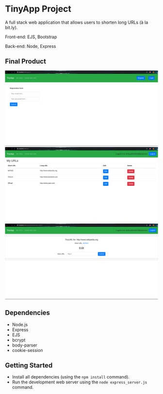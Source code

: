 # TinyApp Project

A full stack web application that allows users to shorten long URLs (à la bit.ly).

Front-end: EJS, Bootstrap

Back-end: Node, Express

## Final Product

!["Registration page"](https://github.com/lib3rate/tinyapp/blob/master/docs/registration-page.png?raw=true)
!["Main page with a list of URLs added by the user"](https://github.com/lib3rate/tinyapp/blob/master/docs/urls-page.png.png?raw=true)
!["Page for a specific URL with an update interface"](https://github.com/lib3rate/tinyapp/blob/master/docs/shortUrl-page.png?raw=true)

## Dependencies

- Node.js
- Express
- EJS
- bcrypt
- body-parser
- cookie-session

## Getting Started

- Install all dependencies (using the `npm install` command).
- Run the development web server using the `node express_server.js` command.